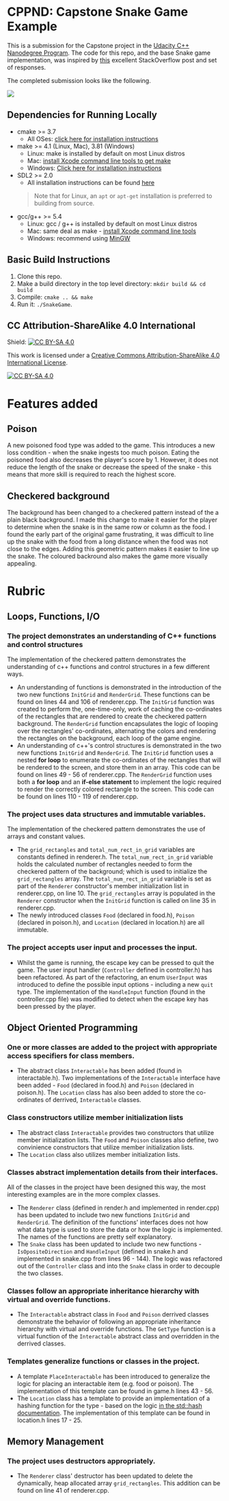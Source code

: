 # CPPND: Capstone Snake Game Example

This is a submission for the Capstone project in the [Udacity C++ Nanodegree Program](https://www.udacity.com/course/c-plus-plus-nanodegree--nd213). 
The code for this repo, and the base Snake game implementation, was inspired by [this](https://codereview.stackexchange.com/questions/212296/snake-game-in-c-with-sdl) excellent StackOverflow post and set of responses.

The completed submission looks like the following.

<img src="snake_game_complete.gif"/>

## Dependencies for Running Locally
* cmake >= 3.7
  * All OSes: [click here for installation instructions](https://cmake.org/install/)
* make >= 4.1 (Linux, Mac), 3.81 (Windows)
  * Linux: make is installed by default on most Linux distros
  * Mac: [install Xcode command line tools to get make](https://developer.apple.com/xcode/features/)
  * Windows: [Click here for installation instructions](http://gnuwin32.sourceforge.net/packages/make.htm)
* SDL2 >= 2.0
  * All installation instructions can be found [here](https://wiki.libsdl.org/Installation)
  >Note that for Linux, an `apt` or `apt-get` installation is preferred to building from source. 
* gcc/g++ >= 5.4
  * Linux: gcc / g++ is installed by default on most Linux distros
  * Mac: same deal as make - [install Xcode command line tools](https://developer.apple.com/xcode/features/)
  * Windows: recommend using [MinGW](http://www.mingw.org/)

## Basic Build Instructions

1. Clone this repo.
2. Make a build directory in the top level directory: `mkdir build && cd build`
3. Compile: `cmake .. && make`
4. Run it: `./SnakeGame`.


## CC Attribution-ShareAlike 4.0 International

Shield: [![CC BY-SA 4.0][cc-by-sa-shield]][cc-by-sa]

This work is licensed under a
[Creative Commons Attribution-ShareAlike 4.0 International License][cc-by-sa].

[![CC BY-SA 4.0][cc-by-sa-image]][cc-by-sa]

[cc-by-sa]: http://creativecommons.org/licenses/by-sa/4.0/
[cc-by-sa-image]: https://licensebuttons.net/l/by-sa/4.0/88x31.png
[cc-by-sa-shield]: https://img.shields.io/badge/License-CC%20BY--SA%204.0-lightgrey.svg

# Features added

## Poison
A new poisoned food type was added to the game. This introduces a new loss condition - when the snake ingests too much poison. Eating the poisoned food also decreases the player's score by 1. However, it does not reduce the length of the snake or decrease the speed of the snake - this means that more skill is required to reach the highest score. 

## Checkered background
The background has been changed to a checkered pattern instead of the a plain black background. 
I made this change to make it easier for the player to determine when the snake is in the same row or column as the food. I found the early part of the original game frustrating, it was difficult to line up the snake with the food from a long distance when the food was not close to the edges. Adding this geometric pattern makes it easier to line up the snake.
The coloured backround also makes the game more visually appealing. 

# Rubric
## Loops, Functions, I/O
### The project demonstrates an understanding of C++ functions and control structures
The implementation of the checkered pattern demonstrates the understanding of c++ functions and control structures in a few different ways.
* An understanding of functions is demonstrated in the introduction of the two new functions `InitGrid` and `RenderGrid`. These functions can be found on lines 44 and 106 of renderer.cpp. The `InitGrid` function was created to perform the, one-time-only, work of caching the co-ordinates of the rectangles that are rendered to create the checkered pattern background. The `RenderGrid` function encapsulates the logic of looping over the rectangles' co-ordinates, alternating the colors and rendering the rectangles on the background, each loop of the game engine.
* An understanding of c++'s control structures is demonstrated in the two new functions `InitGrid` and `RenderGrid`. The `InitGrid` function uses a nested **for loop** to enumerate the co-ordinates of the rectangles that will be rendered to the screen, and store them in an array. This code can be found on lines 49 - 56 of renderer.cpp. The `RenderGrid` function uses both a **for loop** and an **if-else statement** to implement the logic required to render the correctly colored rectangle to the screen. This code can be found on lines 110 - 119 of renderer.cpp.
### The project uses data structures and immutable variables. 
The implementation of the checkered pattern demonstrates the use of arrays and constant values.
* The `grid_rectangles` and `total_num_rect_in_grid` variables are constants defined in renderer.h. The `total_num_rect_in_grid` variable holds the calculated number of rectangles needed to form the checkered pattern of the background; which is used to initialize the `grid_rectangles` array. The `total_num_rect_in_grid` variable is set as part of the `Renderer` constructor's member initialization list in renderer.cpp, on line 10. The `grid_rectangles` array is populated in the `Renderer` constructor when the `InitGrid` function is called on line 35 in renderer.cpp.
* The newly introduced classes `Food` (declared in food.h), `Poison` (declared in poison.h), and `Location` (declared in location.h) are all immutable.
### The project accepts user input and processes the input.
* Whilst the game is running, the escape key can be pressed to quit the game. The user input handler (`Controller` defined in controller.h) has been refactored. As part of the refactoring, an enum `UserInput` was introduced to define the possible input options - including a new `quit` type. The implementation of the `HandleInput` function (found in the controller.cpp file) was modified to detect when the escape key has been pressed by the player.
## Object Oriented Programming
### One or more classes are added to the project with appropriate access specifiers for class members.
* The abstract class `Interactable` has been added (found in interactable.h). Two implementations of the `Interactable` interface have been added - `Food` (declared in food.h) and `Poison` (declared in poison.h). The `Location` class has also been added to store the co-ordinates of derrived, `Interactable` classes. 
### Class constructors utilize member initialization lists
* The abstract class `Interactable` provides two constructors that utilize member initialization lists. The `Food` and `Poison` classes also define, two convinience constructors that utilize member initialization lists.
* The `Location` class also utilizes member initialization lists.
### Classes abstract implementation details from their interfaces.
All of the classes in the project have been designed this way, the most interesting examples are in the more complex classes.
* The `Renderer` class (defined in render.h and implemented in render.cpp) has been updated to include two new functions `InitGrid` and `RenderGrid`. The definition of the functions' interfaces does not how what data type is used to store the data or how the logic is implemented. The names of the functions are pretty self explanatory.
* The `Snake` class has been updated to include two new functions - `IsOpositeDirection` and `HandleInput` (defined in snake.h and implemented in snake.cpp from lines 96 - 144). The logic was refactored out of the `Controller` class and into the `Snake` class in order to decouple the two classes. 
### Classes follow an appropriate inheritance hierarchy with virtual and override functions.
* The `Interactable` abstract class in `Food` and `Poison` derrived classes demonstrate the behavior of following an appropriate inheritance hierarchy with virtual and override functions. The `GetType` function is a virtual function of the `Interactable` abstract class and overridden in the derrived classes. 
### Templates generalize functions or classes in the project.
* A template `PlaceInteractable` has been introduced to generalize the logic for placing an interactable item (e.g. food or poison). The implementation of this template can be found in game.h lines 43 - 56. 
* The `Location` class has a template to provide an implementation of a hashing function for the type - based on the logic [in the std::hash documentation](https://en.cppreference.com/w/cpp/utility/hash). The implementation of this template can be found in location.h lines 17 - 25.
## Memory Management
### The project uses destructors appropriately.
* The `Renderer` class' destructor has been updated to delete the dynamically, heap allocated array `grid_rectangles`. This addition can be found on line 41 of renderer.cpp.
